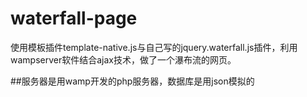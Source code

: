 # waterfall-page
 使用模板插件template-native.js与自己写的jquery.waterfall.js插件，利用wampserver软件结合ajax技术，做了一个瀑布流的网页。
 
##服务器是用wamp开发的php服务器，数据库是用json模拟的

